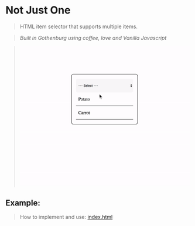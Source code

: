 # Not Just One
> HTML item selector that supports multiple items.

> <i>Built in Gothenburg using coffee, love and Vanilla Javascript</i>

> ![gif.gif](gif.gif)

## Example:
> How to implement and use:
> [index.html](index.html)
